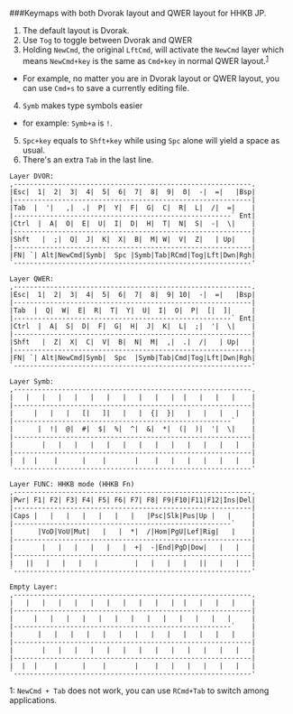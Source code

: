 ###Keymaps with both Dvorak layout and QWER layout for HHKB JP.  

1. The default layout is Dvorak.
2. Use `Tog` to toggle between Dvorak and QWER
3. Holding `NewCmd`, the original `LftCmd`,  will activate the `NewCmd` layer which means `NewCmd+key` is the same as `Cmd+key` in normal QWER layout.<sup>[1](#cmdTab)</sup>
  - For example, no matter you are in Dvorak layout or QWER layout, you can use `Cmd+s` to save a currently editing file.
4. `Symb` makes type symbols easier
  - for example: `Symb+a` is `!`.
5. `Spc+key` equals to `Shft+key` while using `Spc` alone will yield a space as usual.
6. There's an extra `Tab` in the last line.
    
```
Layer DVOR:
,-----------------------------------------------------------.
|Esc|  1|  2|  3|  4|  5|  6|  7|  8|  9|  0|  -|  =|   |Bsp|
|-----------------------------------------------------------|
|Tab  |  '|   ,|  .|  P|  Y|  F|  G|  C|  R|  L|  /|  =|    |
|------------------------------------------------------` Ent|
|Ctrl  |  A|  O|  E|  U|  I|  D|  H|  T|  N|  S|  -|  \|    |
|-----------------------------------------------------------|
|Shft   |  ;|  Q|  J|  K|  X|  B|  M| W|  V|  Z|   | Up|    |
|-----------------------------------------------------------|
|FN| `| Alt|NewCmd|Symb|  Spc |Symb|Tab|RCmd|Tog|Lft|Dwn|Rgh|
`-----------------------------------------------------------'
```

```
Layer QWER:
,-----------------------------------------------------------.
|Esc|  1|  2|  3|  4|  5|  6|  7|  8|  9| 10|  -|  =|   |Bsp|
|-----------------------------------------------------------|
|Tab  |  Q|  W|  E|  R|  T|  Y|  U|  I|  O|  P|  [|  ]|     |
|------------------------------------------------------` Ent|
|Ctrl  |  A|  S|  D|  F|  G|  H|  J|  K|  L|  ;|  '|  \|    |
|-----------------------------------------------------------|
|Shft   |  Z|  X|  C|  V|  B|  N|  M|  ,|  .|  /|   | Up|   |
|-----------------------------------------------------------|
|FN| `| Alt|NewCmd|Symb|  Spc  |Symb|Tab|Cmd|Tog|Lft|Dwn|Rgh|
`-----------------------------------------------------------'
```

```
Layer Symb:
,-----------------------------------------------------------.
|   |   |   |   |   |   |   |   |   |   |  |   |   |   |    |
|-----------------------------------------------------------|
|     |   |   |   [|   ]|   |   |  {|  }|   |   |   |   |   |
|------------------------------------------------------`    |
|      |  !|  @|  #|  $|  %|  ^|  &|  *|  (|  )|  '|  \|    |
|-----------------------------------------------------------|
|       |   |   |   |   |   |   |   |   |   |   |   |   |   |
|-----------------------------------------------------------|
|  |  |    |      |    |       |    |   |   |   |   |   |   |
`-----------------------------------------------------------'
```

```
Layer FUNC: HHKB mode (HHKB Fn)
,-----------------------------------------------------------.
|Pwr| F1| F2| F3| F4| F5| F6| F7| F8| F9|F10|F11|F12|Ins|Del|
|-----------------------------------------------------------|
|Caps |   |   |   |   |   |   |   |Psc|Slk|Pus|Up |   |     |
|------------------------------------------------------`    |
|      |VoD|VoU|Mut|   |   |  *|  /|Hom|PgU|Lef|Rig|   |    |
|-----------------------------------------------------------|
|       |   |   |   |   |   |  +|  -|End|PgD|Dow|   |   |   |
|-----------------------------------------------------------|
|   ||   |   |   |   |         |   |   |   |   ||   |   |   |
`-----------------------------------------------------------'
```

```
Empty Layer:
,-----------------------------------------------------------.
|   |   |   |   |   |   |   |   |   |   |  |   |   |   |    |
|-----------------------------------------------------------|
|     |   |   |   |   |   |   |   |   |   |   |   |   |     |
|------------------------------------------------------`    |
|      |   |   |   |   |   |   |   |   |   |   |   |   |    |
|-----------------------------------------------------------|
|       |   |   |   |   |   |   |   |   |   |   |   |   |   |
|-----------------------------------------------------------|
|  |  |    |      |    |       |    |   |   |   |   |   |   |
`-----------------------------------------------------------'
```
<a name="cmdTab">1</a>: `NewCmd + Tab` does not work, you can use `RCmd+Tab` to switch among applications.

